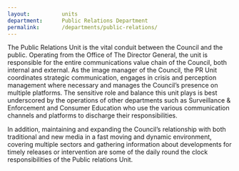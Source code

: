 ```yaml
---
layout:          units
department:      Public Relations Department
permalink:       /departments/public-relations/
---
```

The Public Relations Unit is the vital conduit between the Council and the public. Operating from the Office of The Director General, the unit is responsible for the entire communications value chain of the Council, both internal and external. As the image manager of the Council, the PR Unit coordinates strategic communication, engages in crisis and perception management where necessary and manages the Council’s presence on multiple platforms. The sensitive role and balance this unit plays is best underscored by the operations of other departments such as Surveillance &amp; Enforcement and Consumer Education who use the various communication channels and platforms to discharge their responsibilities.

In addition, maintaining and expanding the Council’s relationship with both traditional and new media in a fast moving and dynamic environment, covering multiple sectors and gathering information about developments for timely releases or intervention are some of the daily round the clock responsibilities of the Public relations Unit.